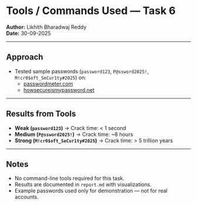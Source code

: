 # Tools / Commands Used — Task 6

**Author:** Likhith Bharadwaj Reddy  
**Date:** 30-09-2025  

---

## Approach  
- Tested sample passwords (`password123`, `P@ssword2025!`, `M!cr0$oft_SeCur1ty#2025`) on:  
  - [passwordmeter.com](https://www.passwordmeter.com/)  
  - [howsecureismypassword.net](https://howsecureismypassword.net/)  

---

## Results from Tools  
- **Weak (`password123`)** → Crack time: < 1 second  
- **Medium (`P@ssword2025!`)** → Crack time: ~8 hours  
- **Strong (`M!cr0$oft_SeCur1ty#2025`)** → Crack time: > 5 trillion years  

---

## Notes  
- No command-line tools required for this task.  
- Results are documented in `report.md` with visualizations.  
- Example passwords used only for demonstration — not for real accounts.

